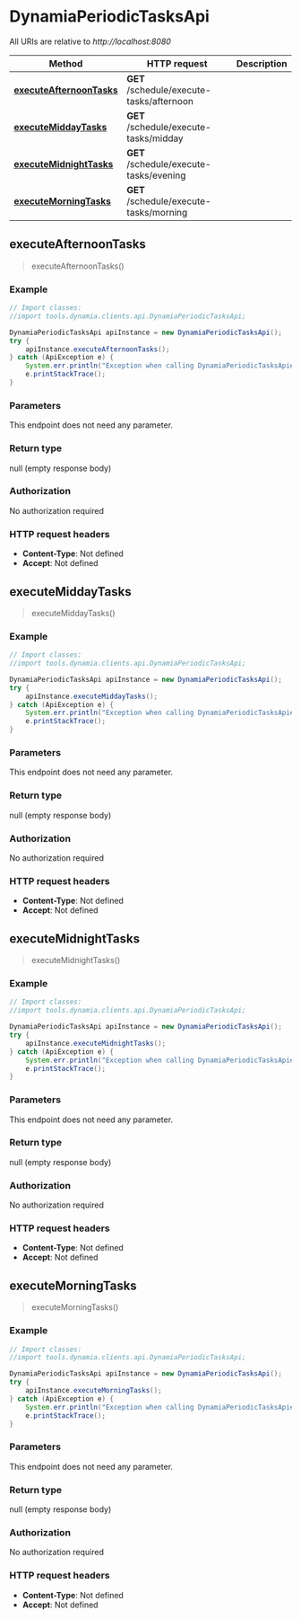 # DynamiaPeriodicTasksApi

All URIs are relative to *http://localhost:8080*

Method | HTTP request | Description
------------- | ------------- | -------------
[**executeAfternoonTasks**](DynamiaPeriodicTasksApi.md#executeAfternoonTasks) | **GET** /schedule/execute-tasks/afternoon | 
[**executeMiddayTasks**](DynamiaPeriodicTasksApi.md#executeMiddayTasks) | **GET** /schedule/execute-tasks/midday | 
[**executeMidnightTasks**](DynamiaPeriodicTasksApi.md#executeMidnightTasks) | **GET** /schedule/execute-tasks/evening | 
[**executeMorningTasks**](DynamiaPeriodicTasksApi.md#executeMorningTasks) | **GET** /schedule/execute-tasks/morning | 



## executeAfternoonTasks

> executeAfternoonTasks()



### Example

```java
// Import classes:
//import tools.dynamia.clients.api.DynamiaPeriodicTasksApi;

DynamiaPeriodicTasksApi apiInstance = new DynamiaPeriodicTasksApi();
try {
    apiInstance.executeAfternoonTasks();
} catch (ApiException e) {
    System.err.println("Exception when calling DynamiaPeriodicTasksApi#executeAfternoonTasks");
    e.printStackTrace();
}
```

### Parameters

This endpoint does not need any parameter.

### Return type

null (empty response body)

### Authorization

No authorization required

### HTTP request headers

- **Content-Type**: Not defined
- **Accept**: Not defined


## executeMiddayTasks

> executeMiddayTasks()



### Example

```java
// Import classes:
//import tools.dynamia.clients.api.DynamiaPeriodicTasksApi;

DynamiaPeriodicTasksApi apiInstance = new DynamiaPeriodicTasksApi();
try {
    apiInstance.executeMiddayTasks();
} catch (ApiException e) {
    System.err.println("Exception when calling DynamiaPeriodicTasksApi#executeMiddayTasks");
    e.printStackTrace();
}
```

### Parameters

This endpoint does not need any parameter.

### Return type

null (empty response body)

### Authorization

No authorization required

### HTTP request headers

- **Content-Type**: Not defined
- **Accept**: Not defined


## executeMidnightTasks

> executeMidnightTasks()



### Example

```java
// Import classes:
//import tools.dynamia.clients.api.DynamiaPeriodicTasksApi;

DynamiaPeriodicTasksApi apiInstance = new DynamiaPeriodicTasksApi();
try {
    apiInstance.executeMidnightTasks();
} catch (ApiException e) {
    System.err.println("Exception when calling DynamiaPeriodicTasksApi#executeMidnightTasks");
    e.printStackTrace();
}
```

### Parameters

This endpoint does not need any parameter.

### Return type

null (empty response body)

### Authorization

No authorization required

### HTTP request headers

- **Content-Type**: Not defined
- **Accept**: Not defined


## executeMorningTasks

> executeMorningTasks()



### Example

```java
// Import classes:
//import tools.dynamia.clients.api.DynamiaPeriodicTasksApi;

DynamiaPeriodicTasksApi apiInstance = new DynamiaPeriodicTasksApi();
try {
    apiInstance.executeMorningTasks();
} catch (ApiException e) {
    System.err.println("Exception when calling DynamiaPeriodicTasksApi#executeMorningTasks");
    e.printStackTrace();
}
```

### Parameters

This endpoint does not need any parameter.

### Return type

null (empty response body)

### Authorization

No authorization required

### HTTP request headers

- **Content-Type**: Not defined
- **Accept**: Not defined

